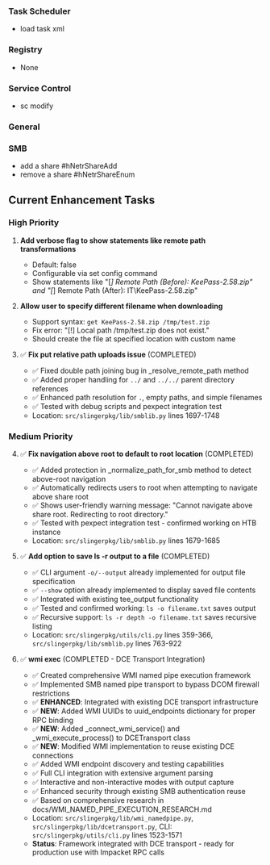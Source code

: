### Task Scheduler
- load task xml

### Registry

- None

### Service Control
- sc modify

### General

### SMB
- add a share #hNetrShareAdd
- remove a share #hNetrShareEnum

## Current Enhancement Tasks

### High Priority
1. **Add verbose flag to show statements like remote path transformations**
   - Default: false
   - Configurable via set config command
   - Show statements like "[*] Remote Path (Before): KeePass-2.58.zip" and "[*] Remote Path (After): IT\KeePass-2.58.zip"

2. **Allow user to specify different filename when downloading**
   - Support syntax: `get KeePass-2.58.zip /tmp/test.zip`
   - Fix error: "[!] Local path /tmp/test.zip does not exist."
   - Should create the file at specified location with custom name

3. ✅ **Fix put relative path uploads issue** (COMPLETED)
   - ✅ Fixed double path joining bug in _resolve_remote_path method
   - ✅ Added proper handling for `../` and `../../` parent directory references
   - ✅ Enhanced path resolution for `.`, empty paths, and simple filenames
   - ✅ Tested with debug scripts and pexpect integration test
   - Location: `src/slingerpkg/lib/smblib.py` lines 1697-1748


### Medium Priority
4. ✅ **Fix navigation above root to default to root location** (COMPLETED)
   - ✅ Added protection in _normalize_path_for_smb method to detect above-root navigation
   - ✅ Automatically redirects users to root when attempting to navigate above share root
   - ✅ Shows user-friendly warning message: "Cannot navigate above share root. Redirecting to root directory."
   - ✅ Tested with pexpect integration test - confirmed working on HTB instance
   - Location: `src/slingerpkg/lib/smblib.py` lines 1679-1685

5. ✅ **Add option to save ls -r output to a file** (COMPLETED)
   - ✅ CLI argument `-o/--output` already implemented for output file specification
   - ✅ `--show` option already implemented to display saved file contents
   - ✅ Integrated with existing tee_output functionality
   - ✅ Tested and confirmed working: `ls -o filename.txt` saves output
   - ✅ Recursive support: `ls -r depth -o filename.txt` saves recursive listing
   - Location: `src/slingerpkg/utils/cli.py` lines 359-366, `src/slingerpkg/lib/smblib.py` lines 763-922

6. ✅ **wmi exec** (COMPLETED - DCE Transport Integration)
   - ✅ Created comprehensive WMI named pipe execution framework
   - ✅ Implemented SMB named pipe transport to bypass DCOM firewall restrictions
   - ✅ **ENHANCED**: Integrated with existing DCE transport infrastructure
   - ✅ **NEW**: Added WMI UUIDs to uuid_endpoints dictionary for proper RPC binding
   - ✅ **NEW**: Added _connect_wmi_service() and _wmi_execute_process() to DCETransport class
   - ✅ **NEW**: Modified WMI implementation to reuse existing DCE connections
   - ✅ Added WMI endpoint discovery and testing capabilities
   - ✅ Full CLI integration with extensive argument parsing
   - ✅ Interactive and non-interactive modes with output capture
   - ✅ Enhanced security through existing SMB authentication reuse
   - ✅ Based on comprehensive research in docs/WMI_NAMED_PIPE_EXECUTION_RESEARCH.md
   - Location: `src/slingerpkg/lib/wmi_namedpipe.py`, `src/slingerpkg/lib/dcetransport.py`, CLI: `src/slingerpkg/utils/cli.py` lines 1523-1571
   - **Status**: Framework integrated with DCE transport - ready for production use with Impacket RPC calls
